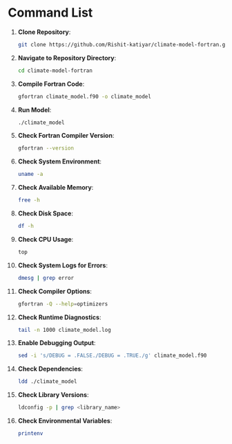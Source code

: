 # Command List

1. **Clone Repository**: 
   ```bash
   git clone https://github.com/Rishit-katiyar/climate-model-fortran.git
   ```

2. **Navigate to Repository Directory**: 
   ```bash
   cd climate-model-fortran
   ```

3. **Compile Fortran Code**: 
   ```bash
   gfortran climate_model.f90 -o climate_model
   ```

4. **Run Model**: 
   ```bash
   ./climate_model
   ```

5. **Check Fortran Compiler Version**:
   ```bash
   gfortran --version
   ```

6. **Check System Environment**:
   ```bash
   uname -a
   ```

7. **Check Available Memory**: 
   ```bash
   free -h
   ```

8. **Check Disk Space**: 
   ```bash
   df -h
   ```

9. **Check CPU Usage**: 
   ```bash
   top
   ```

10. **Check System Logs for Errors**: 
    ```bash
    dmesg | grep error
    ```

11. **Check Compiler Options**: 
    ```bash
    gfortran -Q --help=optimizers
    ```

12. **Check Runtime Diagnostics**: 
    ```bash
    tail -n 1000 climate_model.log
    ```

13. **Enable Debugging Output**: 
    ```bash
    sed -i 's/DEBUG = .FALSE./DEBUG = .TRUE./g' climate_model.f90
    ```

14. **Check Dependencies**: 
    ```bash
    ldd ./climate_model
    ```

15. **Check Library Versions**: 
    ```bash
    ldconfig -p | grep <library_name>
    ```

16. **Check Environmental Variables**: 
    ```bash
    printenv
    ```
